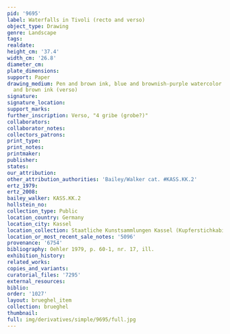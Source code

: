 ```yaml
---
pid: '9695'
label: Waterfalls in Tivoli (recto and verso)
object_type: Drawing
genre: Landscape
tags: 
realdate: 
height_cm: '37.4'
width_cm: '26.8'
diameter_cm: 
plate_dimensions: 
support: Paper
drawing_medium: Pen and brown ink, blue and brownish-purple watercolor (recto); pen
  and brown ink (verso)
signature: 
signature_location: 
support_marks: 
further_inscription: Verso, "4 gribe (grobe?)"
collaborators: 
collaborator_notes: 
collectors_patrons: 
print_type: 
print_notes: 
printmaker: 
publisher: 
states: 
our_attribution: 
other_attribution_authorities: 'Bailey/Walker cat. #KASS.KK.2'
ertz_1979: 
ertz_2008: 
bailey_walker: KASS.KK.2
hollstein_no: 
collection_type: Public
location_country: Germany
location_city: Kassel
location_collection: Staatliche Kunstsammlungen Kassel (Kupferstichkabinett)
location_or_most_recent_sale_notes: '5096'
provenance: '6754'
bibliography: Oehler 1979, p. 60-1, nr. 17, ill.
exhibition_history: 
related_works: 
copies_and_variants: 
curatorial_files: '7295'
external_resources: 
biblio: 
order: '1027'
layout: brueghel_item
collection: brueghel
thumbnail: 
full: img/derivatives/simple/9695/full.jpg
---
```

